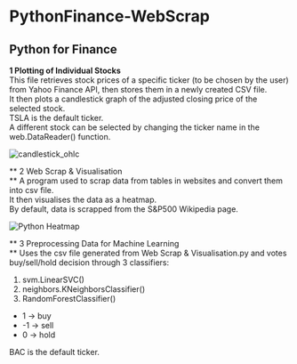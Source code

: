 # PythonFinance-WebScrap
## Python for Finance

**1 Plotting of Individual Stocks <br/>** 
This file retrieves stock prices of a specific ticker (to be chosen by the user) from Yahoo Finance API, then stores them in a newly created CSV file. <br/>
It then plots a candlestick graph of the adjusted closing price of the selected stock. <br/>
TSLA is the default ticker. <br/>
A different stock can be selected by changing the ticker name in the web.DataReader() function. <br/>

![candlestick_ohlc](https://user-images.githubusercontent.com/47865641/73657748-e5734c00-46cd-11ea-9782-8a504c348672.JPG)


** 2 Web Scrap & Visualisation <br/> ** 
A program used to scrap data from tables in websites and convert them into csv file. <br/>
It then visualises the data as a heatmap. <br/>
By default, data is scrapped from the S&P500 Wikipedia page. <br/>

![Python Heatmap](https://user-images.githubusercontent.com/47865641/73657848-15baea80-46ce-11ea-9a22-1a169f167b8c.JPG)

** 3 Preprocessing Data for Machine Learning <br/> ** 
Uses the csv file generated from Web Scrap & Visualisation.py and votes buy/sell/hold decision through 3 classifiers: <br/>
1. svm.LinearSVC() <br/>
2. neighbors.KNeighborsClassifier() <br/>
3. RandomForestClassifier() <br/>

- 1 -> buy <br/>
- -1 -> sell
- 0 -> hold

BAC is the default ticker.

